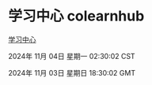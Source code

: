 # 学习中心 colearnhub
[学习中心](http://219.139.197.74:56308/colearnhub/)

2024年 11月 04日 星期一 02:30:02 CST

2024年 11月 03日 星期日 18:30:02 GMT

